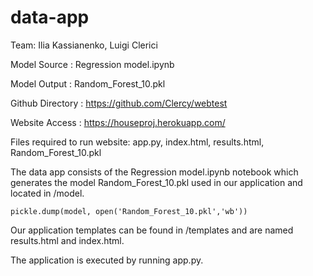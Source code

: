 # data-app

Team: Ilia Kassianenko, Luigi Clerici

Model Source : Regression model.ipynb

Model Output : Random_Forest_10.pkl

Github Directory : https://github.com/Clercy/webtest

Website Access : https://houseproj.herokuapp.com/

Files required to run website: app.py, index.html, results.html, Random_Forest_10.pkl

The data app consists of the Regression model.ipynb notebook which generates the model Random_Forest_10.pkl used in our application and located in /model.

    pickle.dump(model, open('Random_Forest_10.pkl','wb'))

Our application templates can be found in /templates and are named results.html and index.html.

The application is executed by running app.py.
